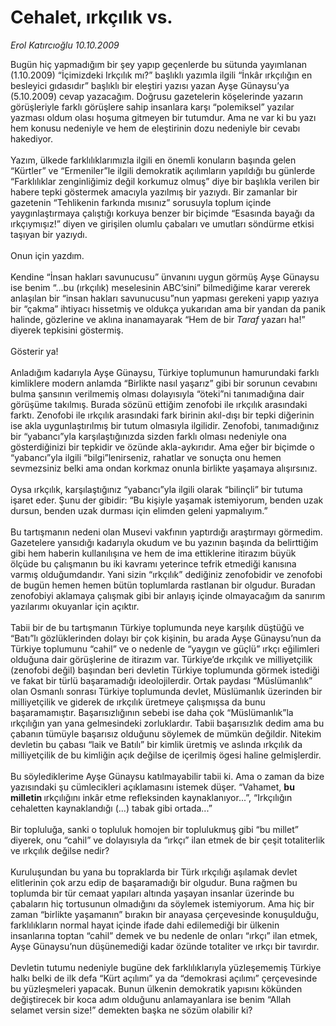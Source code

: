 # Cehalet, ırkçılık vs.

*Erol Katırcıoğlu 10.10.2009*

<div class="taraf_structure_2col_1zq">
<div class="margen_n">



 <p>Bugün hiç yapmadığım bir şey yapıp geçenlerde bu sütunda yayımlanan (1.10.2009) “İçimizdeki Irkçılık mı?” başlıklı yazımla ilgili “İnkâr ırkçılığın en besleyici gıdasıdır” başlıklı bir eleştiri yazısı yazan Ayşe Günaysu’ya (5.10.2009) cevap yazacağım. Doğrusu gazetelerin köşelerinde yazarın görüşleriyle farklı görüşlere sahip insanlara karşı “polemiksel” yazılar yazması oldum olası hoşuma gitmeyen bir tutumdur. Ama ne var ki bu yazı hem konusu nedeniyle ve hem de eleştirinin dozu nedeniyle bir cevabı hakediyor. <br/><br/>Yazım, ülkede farklılıklarımızla ilgili en önemli konuların başında gelen “Kürtler” ve “Ermeniler”le ilgili demokratik açılımların yapıldığı bu günlerde “Farklılıklar zenginliğimiz değil korkumuz olmuş” diye bir başlıkla verilen bir habere tepki göstermek amacıyla yazılmış bir yazıydı. Bir zamanlar bir gazetenin “Tehlikenin farkında mısınız” sorusuyla toplum içinde yaygınlaştırmaya çalıştığı korkuya benzer bir biçimde “Esasında bayağı da ırkçıymışız!” diyen ve girişilen olumlu çabaları ve umutları söndürme etkisi taşıyan bir yazıydı. <br/><br/>Onun için yazdım. <br/><br/>Kendine “İnsan hakları savunucusu” ünvanını uygun görmüş Ayşe Günaysu ise benim “...bu (ırkçılık) meselesinin ABC’sini” bilmediğime karar vererek anlaşılan bir “insan hakları savunucusu”nun yapması gerekeni yapıp yazıya bir “çakma” ihtiyacı hissetmiş ve oldukça yukarıdan ama bir yandan da panik halinde, gözlerine ve aklına inanamayarak “Hem de bir <i>Taraf</i> yazarı ha!” diyerek tepkisini göstermiş. <br/><br/>Gösterir ya! <br/><br/>Anladığım kadarıyla Ayşe Günaysu, Türkiye toplumunun hamurundaki farklı kimliklere modern anlamda “Birlikte nasıl yaşarız” gibi bir sorunun cevabını bulma şansının verilmemiş olması dolayısıyla “öteki”ni tanımadığına dair görüşüme takılmış. Burada sözünü ettiğim zenofobi ile ırkçılık arasındaki farktı. Zenofobi ile ırkçılık arasındaki fark birinin akıl-dışı bir tepki diğerinin ise akla uygunlaştırılmış bir tutum olmasıyla ilgilidir. Zenofobi, tanımadığınız bir “yabancı”yla karşılaştığınızda sizden farklı olması nedeniyle ona gösterdiğinizi bir tepkidir ve özünde akla-aykırıdır. Ama eğer bir biçimde o “yabancı”yla ilgili “bilgi”lenirseniz, rahatlar ve sonuçta onu hemen sevmezsiniz belki ama ondan korkmaz onunla birlikte yaşamaya alışırsınız. <br/><br/>Oysa ırkçılık, karşılaştığınız “yabancı”yla ilgili olarak “bilinçli” bir tutuma işaret eder. Şunu der gibidir: “Bu kişiyle yaşamak istemiyorum, benden uzak dursun, benden uzak durması için elimden geleni yapmalıyım.” <br/><br/>Bu tartışmanın nedeni olan Musevi vakfının yaptırdığı araştırmayı görmedim. Gazetelere yansıdığı kadarıyla okudum ve bu yazının başında da belirttiğim gibi hem haberin kullanılışına ve hem de ima ettiklerine itirazım büyük ölçüde bu çalışmanın bu iki kavramı yeterince tefrik etmediği kanısına varmış olduğumdandır. Yani sizin “ırkçılık” dediğiniz zenofobidir ve zenofobi de bugün hemen hemen bütün toplumlarda rastlanan bir olgudur. Buradan zenofobiyi aklamaya çalışmak gibi bir anlayış içinde olmayacağım da sanırım yazılarımı okuyanlar için açıktır. <br/><br/>Tabii bir de bu tartışmanın Türkiye toplumunda neye karşılık düştüğü ve “Batı”lı gözlüklerinden dolayı bir çok kişinin, bu arada Ayşe Günaysu’nun da Türkiye toplumunu “cahil” ve o nedenle de “yaygın ve güçlü” ırkçı eğilimleri olduğuna dair görüşlerine de itirazım var. Türkiye’de ırkçılık ve milliyetçilik (zenofobi değil) başından beri devletin Türkiye toplumunda görmek istediği ve fakat bir türlü başaramadığı ideolojilerdir. Ortak paydası “Müslümanlık” olan Osmanlı sonrası Türkiye toplumunda devlet, Müslümanlık üzerinden bir milliyetçilik ve giderek de ırkçılık üretmeye çalışmışsa da bunu başaramamıştır. Başarısızlığının sebebi ise daha çok “Müslümanlık”la ırkçılığın yan yana gelmesindeki zorluklardır. Tabii başarısızlık dedim ama bu çabanın tümüyle başarısız olduğunu söylemek de mümkün değildir. Nitekim devletin bu çabası “laik ve Batılı” bir kimlik üretmiş ve aslında ırkçılık da milliyetçilik de bu kimliğin açık değilse de içerilmiş ögesi haline gelmişlerdir. <br/><br/>Bu söylediklerime Ayşe Günaysu katılmayabilir tabii ki. Ama o zaman da bize yazısındaki şu cümlecikleri açıklamasını istemek düşer. “Vahamet, <b>bu milletin </b>ırkçılığını inkâr etme refleksinden kaynaklanıyor...”, “Irkçılığın cehaletten kaynaklandığı (...) tabak gibi ortada...” <br/><br/>Bir topluluğa, sanki o topluluk homojen bir toplulukmuş gibi “bu millet” diyerek, onu “cahil” ve dolayısıyla da “ırkçı” ilan etmek de bir çeşit totaliterlik ve ırkçılık değilse nedir? <br/><br/>Kuruluşundan bu yana bu topraklarda bir Türk ırkçılığı aşılamak devlet elitlerinin çok arzu edip de başaramadığı bir olgudur. Buna rağmen bu toplumda bir tür cemaat yapıları altında yaşayan insanlar üzerinde bu çabaların hiç tortusunun olmadığını da söylemek istemiyorum. Ama hiç bir zaman “birlikte yaşamanın” bırakın bir anayasa çerçevesinde konuşulduğu, farklılıkların normal hayat içinde ifade dahi edilemediği bir ülkenin insanlarına toptan “cahil” demek ve bu nedenle de onları “ırkçı” ilan etmek, Ayşe Günaysu’nun düşünemediği kadar özünde totaliter ve ırkçı bir tavırdır. <br/><br/>Devletin tutumu nedeniyle bugüne dek farklılıklarıyla yüzleşememiş Türkiye halkı belki de ilk defa “Kürt açılımı” ya da “demokrasi açılımı” çerçevesinde bu yüzleşmeleri yapacak. Bunun ülkenin demokratik yapısını kökünden değiştirecek bir koca adım olduğunu anlamayanlara ise benim “Allah selamet versin size!” demekten başka ne sözüm olabilir ki?</p>
<br/>
<br/>
<br/>



<br/>


<div id="taraf_not">
</div>

</div>


</div>
